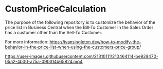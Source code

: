 # CustomPriceCalculation

The purpose of the following repository is to customize the behavior of the price list in Business Central when the Bill-To Customer in the Sales Order has a customer other than the Sell-To Customer.

For more information:
https://ivansingleton.dev/how-to-modify-the-behavior-in-the-price-list-when-using-the-customers-price-group/



https://user-images.githubusercontent.com/21310111/210464114-be929470-05a2-4b00-a75a-090314b65824.mp4

